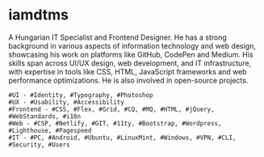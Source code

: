 # iamdtms

A Hungarian IT Specialist and Frontend Designer. He has a strong background in various aspects of information technology and web design, showcasing his work on platforms like GitHub, CodePen and Medium. His skills span across UI/UX design, web development, and IT infrastructure, with expertise in tools like CSS, HTML, JavaScript frameworks and web performance optimizations. He is also involved in open-source projects.

```
#UI - #Identity, #Typography, #Photoshop 
#UX - #Usability, #Accessibility
#Frontend - #CSS, #Flex, #Grid, #CQ, #MQ, #HTML, #jQuery, #WebStandards, #i18n
#Web - #CSP, #Netlify, #GIT, #11ty, #Bootstrap, #Wordpress, #Lighthouse, #Pagespeed
#IT - #PC, #Android, #Ubuntu, #LinuxMint, #Windows, #VPN, #CLI, #Security, #Users
```
